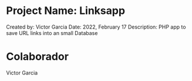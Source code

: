 # Project Name: Linksapp
Created by: Victor Garcia
Date: 2022, February 17
Description: PHP app to save URL links into an small Database


# Colaborador
Victor Garcia
